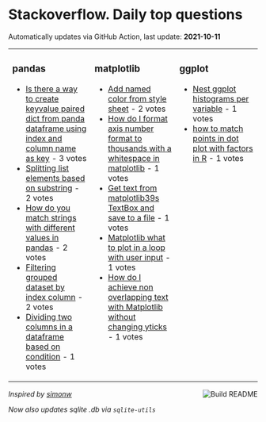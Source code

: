 # Stackoverflow. Daily top questions 

Automatically updates via GitHub Action, last update: **<!-- date starts -->2021-10-11<!-- date ends -->**


<table><tr><td valign="top" width="33%">

### pandas
<!-- pandas starts -->
* [Is there a way to create keyvalue paired dict from panda dataframe using index and column name as key](https://stackoverflow.com/questions/69527803/is-there-a-way-to-create-key-value-paired-dict-from-panda-dataframe-using-index) - 3 votes
* [Splitting list elements based on substring](https://stackoverflow.com/questions/69522755/splitting-list-elements-based-on-substring) - 2 votes
* [How do you match strings with different values in pandas](https://stackoverflow.com/questions/69520266/how-do-you-match-strings-with-different-values-in-pandas) - 2 votes
* [Filtering grouped dataset by index column](https://stackoverflow.com/questions/69521760/filtering-grouped-dataset-by-index-column) - 2 votes
* [Dividing two columns in a dataframe based on condition](https://stackoverflow.com/questions/69528161/dividing-two-columns-in-a-dataframe-based-on-condition) - 1 votes
<!-- pandas ends -->
</td><td valign="top" width="34%">


### matplotlib
<!-- matplotlib starts -->
* [Add named color from style sheet](https://stackoverflow.com/questions/69531163/add-named-color-from-style-sheet) - 2 votes
* [How do I format axis number format to thousands with a whitespace in matplotlib](https://stackoverflow.com/questions/69525296/how-do-i-format-axis-number-format-to-thousands-with-a-whitespace-in-matplotlib) - 1 votes
* [Get text from matplotlib39s TextBox and save to a file](https://stackoverflow.com/questions/69524070/get-text-from-matplotlibs-textbox-and-save-to-a-file) - 1 votes
* [Matplotlib what to plot in a loop with user input](https://stackoverflow.com/questions/69523854/matplotlib-what-to-plot-in-a-loop-with-user-input) - 1 votes
* [How do I achieve non overlapping text with Matplotlib without changing yticks](https://stackoverflow.com/questions/69522503/how-do-i-achieve-non-overlapping-text-with-matplotlib-without-changing-yticks) - 1 votes
<!-- matplotlib ends -->
</td><td valign="top" width="34%">


### ggplot
<!-- ggplot2 starts -->
* [Nest ggplot histograms per variable](https://stackoverflow.com/questions/69530950/nest-ggplot-histograms-per-variable) - 1 votes
* [how to match points in dot plot with factors in R](https://stackoverflow.com/questions/69532089/how-to-match-points-in-dot-plot-with-factors-in-r) - 1 votes
<!-- ggplot2 ends -->
</td></tr></table>

<a href="https://github.com/hp0404/hp0404/actions"><img src="https://github.com/hp0404/hp0404/workflows/Build%20README/badge.svg" align="right" alt="Build README"></a> <p>*Inspired by  [simonw](https://github.com/simonw/simonw)*</p> <p> *Now also updates sqlite .db via `sqlite-utils`* </p>
